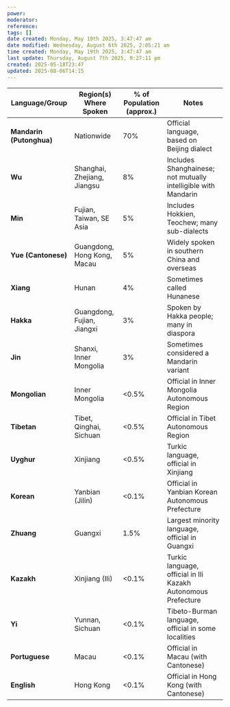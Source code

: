 ```yaml
---
power: 
moderator: 
reference: 
tags: []
date created: Monday, May 19th 2025, 3:47:47 am
date modified: Wednesday, August 6th 2025, 2:05:21 am
time created: Monday, May 19th 2025, 3:47:47 am
last update: Thursday, August 7th 2025, 9:27:11 pm
created: 2025-05-18T23:47
updated: 2025-08-06T14:15
---
```


|Language/Group|Region(s) Where Spoken|% of Population (approx.)|Notes|
|---|---|---|---|
|**Mandarin (Putonghua)**|Nationwide|70%|Official language, based on Beijing dialect|
|**Wu**|Shanghai, Zhejiang, Jiangsu|8%|Includes Shanghainese; not mutually intelligible with Mandarin|
|**Min**|Fujian, Taiwan, SE Asia|5%|Includes Hokkien, Teochew; many sub-dialects|
|**Yue (Cantonese)**|Guangdong, Hong Kong, Macau|5%|Widely spoken in southern China and overseas|
|**Xiang**|Hunan|4%|Sometimes called Hunanese|
|**Hakka**|Guangdong, Fujian, Jiangxi|3%|Spoken by Hakka people; many in diaspora|
|**Jin**|Shanxi, Inner Mongolia|3%|Sometimes considered a Mandarin variant|
|**Mongolian**|Inner Mongolia|<0.5%|Official in Inner Mongolia Autonomous Region|
|**Tibetan**|Tibet, Qinghai, Sichuan|<0.5%|Official in Tibet Autonomous Region|
|**Uyghur**|Xinjiang|<0.5%|Turkic language, official in Xinjiang|
|**Korean**|Yanbian (Jilin)|<0.1%|Official in Yanbian Korean Autonomous Prefecture|
|**Zhuang**|Guangxi|1.5%|Largest minority language, official in Guangxi|
|**Kazakh**|Xinjiang (Ili)|<0.1%|Turkic language, official in Ili Kazakh Autonomous Prefecture|
|**Yi**|Yunnan, Sichuan|<0.1%|Tibeto-Burman language, official in some localities|
|**Portuguese**|Macau|<0.1%|Official in Macau (with Cantonese)|
|**English**|Hong Kong|<0.1%|Official in Hong Kong (with Cantonese)|